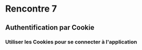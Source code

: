 # Rencontre 7

## Authentification par Cookie

### Utiliser les Cookies pour se connecter à l'application
